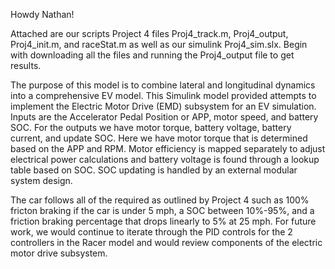 Howdy Nathan!

Attached are our scripts Project 4 files Proj4_track.m, 
Proj4_output, Proj4_init.m, and raceStat.m as well as our simulink Proj4_sim.slx. Begin with downloading all the files and running the Proj4_output file to get results.

The purpose of this model is to combine lateral and longitudinal dynamics into a comprehensive EV model. This Simulink model provided attempts to implement the Electric Motor Drive (EMD) subsystem for an EV simulation. Inputs are the Accelerator Pedal Position or APP, motor speed, and battery SOC.
For the outputs we have motor torque, battery voltage, battery current, and update SOC. Here we have motor torque that is determined based on the APP and RPM. 
Motor efficiency is mapped separately to adjust electrical power calculations and battery voltage is found through a lookup table based on SOC. 
SOC updating is handled by an external modular system design. 

The car follows all of the required as outlined by Project 4 such as 100% fricton braking if the car is under 5 mph, a SOC between 10%-95%, and a friction braking percentage that drops linearly to 5% at 25 mph.
For future work, we would continue to iterate through the PID controls for the 2 controllers in the Racer model and would review components of the electric motor drive subsystem.
